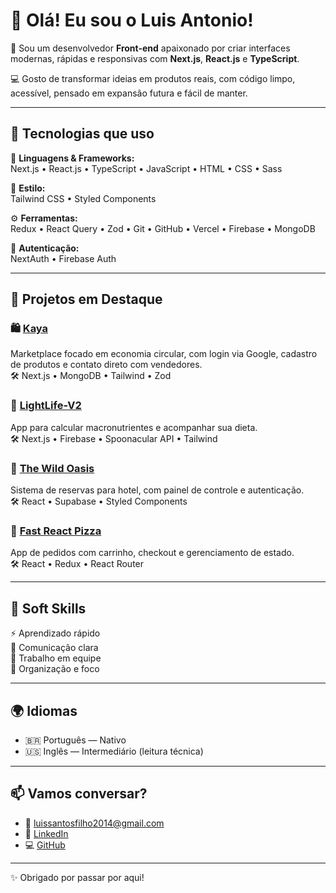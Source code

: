 # 👋 Olá! Eu sou o Luis Antonio!

🎯 Sou um desenvolvedor **Front-end** apaixonado por criar interfaces modernas, rápidas e responsivas com **Next.js**, **React.js** e **TypeScript**.

💻 Gosto de transformar ideias em produtos reais, com código limpo, acessível, pensado em expansão futura e fácil de manter.

---

## 🚀 Tecnologias que uso

🧠 **Linguagens & Frameworks:**  
Next.js • React.js • TypeScript • JavaScript • HTML • CSS • Sass

🎨 **Estilo:**  
Tailwind CSS • Styled Components

⚙️ **Ferramentas:**  
Redux • React Query • Zod • Git • GitHub • Vercel • Firebase • MongoDB

🔐 **Autenticação:**  
NextAuth • Firebase Auth

---

## 🧩 Projetos em Destaque

### 🛍️ [Kaya](https://github.com/luisantoniofilho/kaya)
Marketplace focado em economia circular, com login via Google, cadastro de produtos e contato direto com vendedores.  
🛠️ Next.js • MongoDB • Tailwind • Zod

### 🥦 [LightLife-V2](https://github.com/luisantoniofilho/lightlife-v2)
App para calcular macronutrientes e acompanhar sua dieta.  
🛠️ Next.js • Firebase • Spoonacular API • Tailwind

### 🏨 [The Wild Oasis](https://github.com/luisantoniofilho/the-wild-oasis)
Sistema de reservas para hotel, com painel de controle e autenticação.  
🛠️ React • Supabase • Styled Components

### 🍕 [Fast React Pizza](https://github.com/luisantoniofilho/fast-react-pizza)
App de pedidos com carrinho, checkout e gerenciamento de estado.  
🛠️ React • Redux • React Router

---

## 🧠 Soft Skills

⚡ Aprendizado rápido  
💬 Comunicação clara  
🤝 Trabalho em equipe  
🧩 Organização e foco

---

## 🌍 Idiomas

- 🇧🇷 Português — Nativo  
- 🇺🇸 Inglês — Intermediário (leitura técnica)

---

## 📫 Vamos conversar?

- 📧 [luissantosfilho2014@gmail.com](mailto:luissantosfilho2014@gmail.com)  
- 💼 [LinkedIn](https://www.linkedin.com/in/luis-antonio-497180299/)  
- 💻 [GitHub](https://github.com/luisantoniofilho)

---

✨ Obrigado por passar por aqui!
